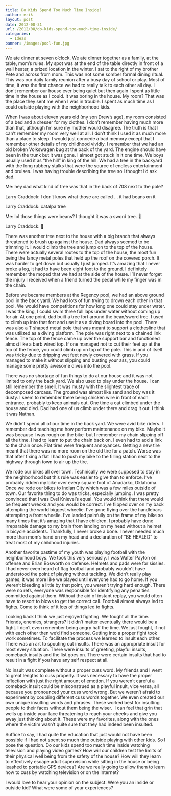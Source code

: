 ```yaml
---
title: Do Kids Spend Too Much Time Inside?
author: erik
layout: post
date: 2012-08-31
url: /2012/08/do-kids-spend-too-much-time-inside/
categories:
  - Ideas
banner: /images/pool-fun.jpg
---
```


We ate dinner at seven o&#8217;clock. We ate dinner together as a family, at the table, mom’s rules. My spot was at the end of the table directly in front of a wall heater, a prized location in the winter. I sat to the right of my brother Pete and across from mom. This was not some somber formal dining ritual. This was our daily family reunion after a busy day of school or play. Most of time, it was the first chance we had to really talk to each other all day. I don’t remember our house ever being quiet but then again I spent as little time in the house as I could. It was boring in the house. My room? That was the place they sent me when I was in trouble. I spent as much time as I could outside playing with the neighborhood kids.

When I was about eleven years old (my son Drew’s age), my room consisted of a bed and a dresser for my clothes. I don’t remember having much more than that, although I’m sure my mother would disagree. The truth is that I can’t remember my room very well at all. I don’t think I used it as much more than a place to sleep. I would just concede a bad memory except that I remember other details of my childhood vividly. I remember that we had an old broken Volkswagen bug at the back of the yard. The engine should have been in the trunk but it was gone. I almost got stuck in it one time. We boys usually used it as “the hill” in king of the hill. We had a tree in the backyard with the long rubbery stalks that were the source of endless entertainment and bruises. I was having trouble describing the tree so I thought I’d ask dad.

Me: hey dad what kind of tree was that in the back of 708 next to the pole?
  
Larry Craddock: I don&#8217;t know what those are called &#8230; it had beans on it
  
Larry Craddock: catalpa tree
  
Me: lol those things were beans? I thought it was a sword tree. 🙂
  
Larry Craddock: 🙂

There was another tree next to the house with a big branch that always threatened to brush up against the house. Dad always seemed to be trimming it. I would climb the tree and jump on to the top of the house. There were actually several routes to the top of the house, the most fun being the fancy metal poles that held up the roof on the covered porch. It was harder to get down but usually I just jumped. It’s amazing that I never broke a leg, it had to have been eight foot to the ground. I definitely remember the moped that we had at the side of the house. I’ll never forget the injury I received when a friend turned the pedal while my finger was in the chain.

Before we became members at the Regency pool, we had an above ground pool in the back yard. We had lots of fun trying to drown each other in that pool. We would have competitions for how long one could stay under water. I was the king, I could swim three full laps under water without coming up for air. At one point, dad built a tree fort around the bean/sword tree. I used to climb up into that fort and use it as a diving board into the pool. There was also a T shaped metal pole that was meant to support a clothesline that was utilized as a diving platform. The pole was right next to a chained link fence. The top of the fence came up over the support bar and functioned almost like a barb wired top. If one managed not to cut their feet up at the top of the fence, you could climb up on top of the pole. This in and of itself was tricky due to dripping wet feet newly covered with grass. If you managed to make it without slipping and busting your ass, you could manage some pretty awesome dives into the pool.

There was no shortage of fun things to do at our house and it was not limited to only the back yard. We also used to play under the house. I can still remember the smell. It was musty with the slightest trace of decomposed carcass. The ground was almost like sand and boy was it dusty. I seem to remember there being chicken wire in front of each entrance, probably to keep animals out. One time a cat climbed under the house and died. Dad had one of us climb under there and drag it out. I think it was Nathan.

We didn’t spend all of our time in the back yard. We were avid bike riders. I remember dad teaching me how perform maintenance on my bike. Maybe it was because I was rough on the bike  but I remember my chain slipping off all the time. I had to learn to put the chain back on. I even had to add a link to the chain once. Flat tires were frequent annoyances. Getting a new tire meant that there was no more room on the old tire for a patch. Worse was that after fixing a flat I had to push my bike to the filling station next to the highway through town to air up the tire.

We rode our bikes all over town. Technically we were supposed to stay in the neighborhood but this rule was easier to give than to enforce. I’ve probably ridden my bike over every square foot of Anadarko, Oklahoma. Once we rode our bikes to Indian City which was a few miles outside of town. Our favorite thing to do was tricks, especially jumping. I was pretty convinced that I was Evel Knievel’s equal. You would think that there would be frequent wrecks and you would be correct. I’ve flipped over on my back attempting the world biggest wheelie. I’ve gone flying over the handlebars attempting a front wheelie. I’ve landed painfully on the frame of my bike so many times that it’s amazing that I have children. I probably have done irreparable damage to my brain from landing on my head without a helmet in bicycle accidents. Thankfully, I never broke a bone. I never needed much more than mom’s hand on my head and a declaration of “BE HEALED” to treat most of my childhood injuries.

Another favorite pastime of my youth was playing football with the neighborhood boys. We took this very seriously. I was Walter Payton on offense and Brian Bosworth on defense. Helmets and pads were for sissies. I had never even heard of flag football and probably wouldn’t have understood the point of playing without tackling. We didn’t really play games, it was more like we played until everyone had to go home. If you weren’t bleeding a little by that point, you weren’t trying hard enough. There were no refs, everyone was responsible for identifying any penalties committed against them. Without the aid of instant replay, you would often have to resort to blows to get the correct call. Football almost always led to fights. Come to think of it lots of things led to fights.

Looking back I think we just enjoyed fighting. We fought all the time. Friends, enemies, strangers? It didn’t matter eventually there would be a fight. I don’t even remember being angry half the time. We just fought, if not with each other then we’d find someone. Getting into a proper fight took work sometimes. To facilitate the process we learned to insult each other. There was an art to spouting out insults. There was an appropriate insult for most every situation. There were insults of greeting, playful insults, comeback insults and the list goes on. There were certain insults that had to result in a fight if you have any self respect at all.

No insult was complete without a proper cuss word. My friends and I went to great lengths to cuss properly. It was necessary to have the proper inflection with just the right amount of emotion. If you weren’t careful a comeback insult could be misconstrued as a playful insult, vice versa, all because you pronounced your cuss word wrong. But we weren’t afraid to experiment by coupling different cuss words together. We even created our own unique insulting words and phrases. These worked best for insulting people to their faces without them being the wiser.  I can feel that grin that wells up inside your face threatening to reach your cheeks and give you away just thinking about it. These were my favorites, along with the ones where the victim wasn’t quite sure that they had indeed been insulted.

Suffice to say, I had quite the education that just would not have been possible if I had not spent so much time outside playing with other kids. So I pose the question. Do our kids spend too much time inside watching television and playing video games? How will our children test the limits of their physical well being from the safety of the house? How will they learn to effectively escape adult supervision while sitting in the house or being leashed to portable GPS devices? Are we really going to allow them to learn how to cuss by watching television or on the Internet?

I would love to hear your opinion on the subject. Were you an inside or outside kid? What were some of your experiences?
